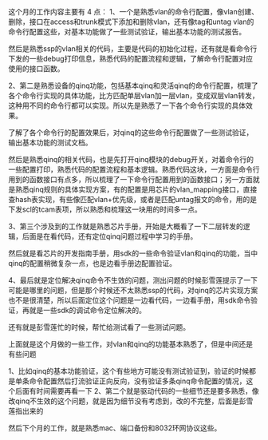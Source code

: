 
这个月的工作内容主要有 4 点：
1、一个是熟悉vlan的命令行配置，像vlan创建、删除，接口在access和trunk模式下添加和删除vlan，还有像tag和untag vlan的命令行配置这些，对基本功能做了一些测试验证，输出基本功能的测试报告。

然后是熟悉ssp的vlan相关的代码，主要是代码的初始化过程，还有就是看命令行下发的一些debug打印信息，熟悉代码的配置流程和逻辑，了解命令行配置对应使用的接口函数。


2、第二是熟悉设备的qinq功能，包括基本qinq和灵活qinq的命令行配置，梳理了各个命令行实现的具体功能，比方匹配单层vlan加一层vlan，变成双层vlan转发，这种用不同的命令行都可以实现。所以先是熟悉了一下各个命令行实现的具体效果。

了解了各个命令行的配置效果后，对qinq的这些命令行配置做了一些测试验证，输出基本功能的测试文档。

然后是熟悉qinq的相关代码，也是先打开qinq模块的debug开关，对着命令行的一些配置打印，熟悉代码的配置流程和基本逻辑。熟悉代码这块，一方面是命令行用到的函数接口有点多，所以梳理了一下命令行配置用到的函数接口；另一方面就是熟悉qinq规则的具体实现方案，有的配置是用芯片的vlan_mapping接口，直接查hash表实现，有些像匹配vlan+优先级，或者是匹配untag报文的命令，用的是下发scl的tcam表项，所以熟悉和梳理这一块用的时间多一点。


3、第三个涉及到的工作就是熟悉芯片手册，开始是大概看了一下二层转发的逻辑，后面是在看代码，还有定位qinq问题过程中学习的手册。

然后就是看芯片的开发指南手册，用sdk的一些命令验证vlan和qinq的功能，当中qinq的配置稍微复杂一点，也是边看手册边配置验证。


4、最后就是定位解决qinq命令不生效的问题，测出问题的时候彭雪莲提示了一下可能是哪里的问题，但是那个时候还不太熟悉ssp的代码，对qinq的芯片实现方案也不是很清楚，所以后面定位这个问题是一边看代码，一边看手册，用sdk命令验证，再就是一些sdk的调试命令定位解决的。

还有就是彭雪莲忙的时候，帮忙给测试看了一些测试问题。

上面就是这个月做的一些工作，对vlan和qinq的功能基本熟悉了，但是中间还是有些问题

1、比如qinq的基本功能验证，这个有些地方可能没有测试验证到，验证的时候都是单条命令配置然后打流验证正向反向，没有验证多条qinq命令配置的情况，这个后面有时间需要再看一下
2、第二个就是驱动代码的一些细节还是要多熟悉，像改qinq不生效的这个问题，就是因为细节没有考虑到，改的不完整，后面是彭雪莲指出来的


然后下个月的工作，就是熟悉mac、端口备份和8032环网协议这些。
